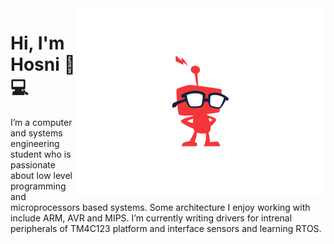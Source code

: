 
<img align="right" src="https://github.com/hosniadel666/hosniadel666/blob/master/Nerd%20Robot.png" >

# Hi, I'm Hosni 👋💻
I’m a computer and systems engineering student who is passionate about low level programming and microprocessors based systems. Some architecture I enjoy working with include ARM, AVR and MIPS. I’m currently writing drivers for intrenal peripherals of TM4C123 platform and interface sensors and learning RTOS.

<!--
**hosniadel666/hosniadel666** is a ✨ _special_ ✨ repository because its `README.md` (this file) appears on your GitHub profile.

Here are some ideas to get you started:

- 🔭 I’m currently working on ...
- 🌱 I’m currently learning ...
- 👯 I’m looking to collaborate on ...
- 🤔 I’m looking for help with ...
- 💬 Ask me about ...
- 📫 How to reach me: ...
- 😄 Pronouns: ...
- ⚡ Fun fact: ...
-->
